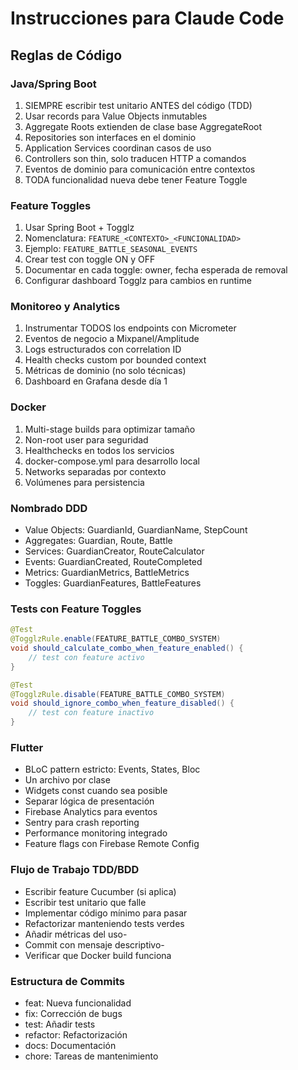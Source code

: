 # Instrucciones para Claude Code

## Reglas de Código

### Java/Spring Boot
1. SIEMPRE escribir test unitario ANTES del código (TDD)
2. Usar records para Value Objects inmutables
3. Aggregate Roots extienden de clase base AggregateRoot
4. Repositories son interfaces en el dominio
5. Application Services coordinan casos de uso
6. Controllers son thin, solo traducen HTTP a comandos
7. Eventos de dominio para comunicación entre contextos
8. TODA funcionalidad nueva debe tener Feature Toggle

### Feature Toggles
1. Usar Spring Boot + Togglz
2. Nomenclatura: `FEATURE_<CONTEXTO>_<FUNCIONALIDAD>`
3. Ejemplo: `FEATURE_BATTLE_SEASONAL_EVENTS`
4. Crear test con toggle ON y OFF
5. Documentar en cada toggle: owner, fecha esperada de removal
6. Configurar dashboard Togglz para cambios en runtime

### Monitoreo y Analytics
1. Instrumentar TODOS los endpoints con Micrometer
2. Eventos de negocio a Mixpanel/Amplitude
3. Logs estructurados con correlation ID
4. Health checks custom por bounded context
5. Métricas de dominio (no solo técnicas)
6. Dashboard en Grafana desde día 1

### Docker
1. Multi-stage builds para optimizar tamaño
2. Non-root user para seguridad
3. Healthchecks en todos los servicios
4. docker-compose.yml para desarrollo local
5. Networks separadas por contexto
6. Volúmenes para persistencia

### Nombrado DDD
- Value Objects: GuardianId, GuardianName, StepCount
- Aggregates: Guardian, Route, Battle
- Services: GuardianCreator, RouteCalculator
- Events: GuardianCreated, RouteCompleted
- Metrics: GuardianMetrics, BattleMetrics
- Toggles: GuardianFeatures, BattleFeatures

### Tests con Feature Toggles
```java
@Test
@TogglzRule.enable(FEATURE_BATTLE_COMBO_SYSTEM)
void should_calculate_combo_when_feature_enabled() {
    // test con feature activo
}

@Test  
@TogglzRule.disable(FEATURE_BATTLE_COMBO_SYSTEM)
void should_ignore_combo_when_feature_disabled() {
    // test con feature inactivo
}
```

### Flutter
- BLoC pattern estricto: Events, States, Bloc
- Un archivo por clase
- Widgets const cuando sea posible
- Separar lógica de presentación
- Firebase Analytics para eventos
- Sentry para crash reporting
- Performance monitoring integrado
- Feature flags con Firebase Remote Config

### Flujo de Trabajo TDD/BDD

- Escribir feature Cucumber (si aplica)
- Escribir test unitario que falle
- Implementar código mínimo para pasar
- Refactorizar manteniendo tests verdes
- Añadir métricas del uso-
- Commit con mensaje descriptivo-
- Verificar que Docker build funciona

### Estructura de Commits

- feat: Nueva funcionalidad
- fix: Corrección de bugs
- test: Añadir tests
- refactor: Refactorización
- docs: Documentación
- chore: Tareas de mantenimiento